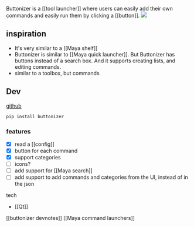 Buttonizer is a [[tool launcher]] where users can easily add their own commands and easily run them by clicking a [[button]].
![](https://github.com/hannesdelbeke/py-commander/raw/main/docs/screen_demo.jpg)

## inspiration
- It's very similar to a [[Maya shelf]]
- Buttonizer is similar to [[Maya quick launcher]]. But Buttonizer has buttons instead of a search box. And it supports creating lists, and editing commands.
- similar to a toolbox, but commands

## Dev
[github](https://github.com/hannesdelbeke/buttonizer)
```
pip install buttonizer
```
### features
- [x] read a [[config]]
- [x] button for each command
- [x] support categories
- [ ] icons?
- [ ] add support for [[Maya search]]
- [ ] add support to add commands and categories from the UI, instead of in the json

tech
- [[Qt]]

[[buttonizer devnotes]]
[[Maya command launchers]]

